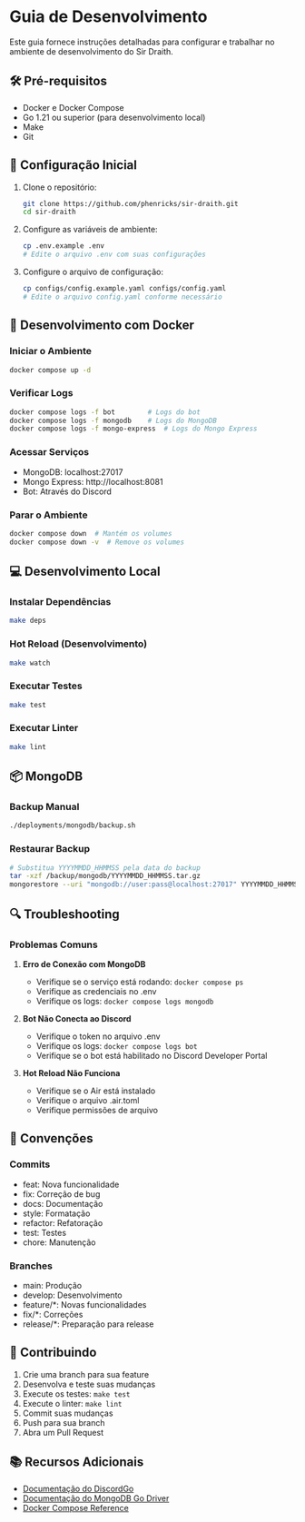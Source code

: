 # Guia de Desenvolvimento

Este guia fornece instruções detalhadas para configurar e trabalhar no ambiente de desenvolvimento do Sir Draith.

## 🛠️ Pré-requisitos

- Docker e Docker Compose
- Go 1.21 ou superior (para desenvolvimento local)
- Make
- Git

## 🚀 Configuração Inicial

1. Clone o repositório:
   ```bash
   git clone https://github.com/phenricks/sir-draith.git
   cd sir-draith
   ```

2. Configure as variáveis de ambiente:
   ```bash
   cp .env.example .env
   # Edite o arquivo .env com suas configurações
   ```

3. Configure o arquivo de configuração:
   ```bash
   cp configs/config.example.yaml configs/config.yaml
   # Edite o arquivo config.yaml conforme necessário
   ```

## 🐳 Desenvolvimento com Docker

### Iniciar o Ambiente
```bash
docker compose up -d
```

### Verificar Logs
```bash
docker compose logs -f bot        # Logs do bot
docker compose logs -f mongodb    # Logs do MongoDB
docker compose logs -f mongo-express  # Logs do Mongo Express
```

### Acessar Serviços
- MongoDB: localhost:27017
- Mongo Express: http://localhost:8081
- Bot: Através do Discord

### Parar o Ambiente
```bash
docker compose down  # Mantém os volumes
docker compose down -v  # Remove os volumes
```

## 💻 Desenvolvimento Local

### Instalar Dependências
```bash
make deps
```

### Hot Reload (Desenvolvimento)
```bash
make watch
```

### Executar Testes
```bash
make test
```

### Executar Linter
```bash
make lint
```

## 📦 MongoDB

### Backup Manual
```bash
./deployments/mongodb/backup.sh
```

### Restaurar Backup
```bash
# Substitua YYYYMMDD_HHMMSS pela data do backup
tar -xzf /backup/mongodb/YYYYMMDD_HHMMSS.tar.gz
mongorestore --uri "mongodb://user:pass@localhost:27017" YYYYMMDD_HHMMSS/
```

## 🔍 Troubleshooting

### Problemas Comuns

1. **Erro de Conexão com MongoDB**
   - Verifique se o serviço está rodando: `docker compose ps`
   - Verifique as credenciais no .env
   - Verifique os logs: `docker compose logs mongodb`

2. **Bot Não Conecta ao Discord**
   - Verifique o token no arquivo .env
   - Verifique os logs: `docker compose logs bot`
   - Verifique se o bot está habilitado no Discord Developer Portal

3. **Hot Reload Não Funciona**
   - Verifique se o Air está instalado
   - Verifique o arquivo .air.toml
   - Verifique permissões de arquivo

## 📝 Convenções

### Commits
- feat: Nova funcionalidade
- fix: Correção de bug
- docs: Documentação
- style: Formatação
- refactor: Refatoração
- test: Testes
- chore: Manutenção

### Branches
- main: Produção
- develop: Desenvolvimento
- feature/*: Novas funcionalidades
- fix/*: Correções
- release/*: Preparação para release

## 🤝 Contribuindo

1. Crie uma branch para sua feature
2. Desenvolva e teste suas mudanças
3. Execute os testes: `make test`
4. Execute o linter: `make lint`
5. Commit suas mudanças
6. Push para sua branch
7. Abra um Pull Request

## 📚 Recursos Adicionais

- [Documentação do DiscordGo](https://pkg.go.dev/github.com/bwmarrin/discordgo)
- [Documentação do MongoDB Go Driver](https://pkg.go.dev/go.mongodb.org/mongo-driver/mongo)
- [Docker Compose Reference](https://docs.docker.com/compose/reference/) 